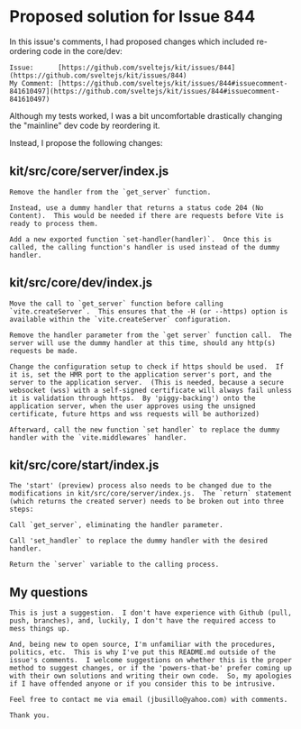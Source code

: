 # Proposed solution for Issue 844


In this issue's comments, I had proposed changes which included re-ordering code in the core/dev:

    Issue:      [https://github.com/sveltejs/kit/issues/844](https://github.com/sveltejs/kit/issues/844)
    My Comment: [https://github.com/sveltejs/kit/issues/844#issuecomment-841610497](https://github.com/sveltejs/kit/issues/844#issuecomment-841610497)

Although my tests worked, I was a bit uncomfortable drastically changing the "mainline" dev code by reordering it.

Instead, I propose the following changes:

## kit/src/core/server/index.js


    Remove the handler from the `get_server` function.
    
    Instead, use a dummy handler that returns a status code 204 (No Content).  This would be needed if there are requests before Vite is ready to process them.

    Add a new exported function `set-handler(handler)`.  Once this is called, the calling function's handler is used instead of the dummy handler.

## kit/src/core/dev/index.js

    Move the call to `get_server` function before calling `vite.createServer`.  This ensures that the -H (or --https) option is available within the `vite.createServer` configuration.

    Remove the handler parameter from the `get server` function call.  The server will use the dummy handler at this time, should any http(s) requests be made.

    Change the configuration setup to check if https should be used.  If it is, set the HMR port to the application server's port, and the server to the application server.  (This is needed, because a secure websocket (wss) with a self-signed certificate will always fail unless it is validation through https.  By 'piggy-backing') onto the application server, when the user approves using the unsigned certificate, future https and wss requests will be authorized)

    Afterward, call the new function `set handler` to replace the dummy handler with the `vite.middlewares` handler.

## kit/src/core/start/index.js

    The 'start' (preview) process also needs to be changed due to the modifications in kit/src/core/server/index.js.  The `return` statement (which returns the created server) needs to be broken out into three steps:

    Call `get_server`, eliminating the handler parameter.

    Call 'set_handler` to replace the dummy handler with the desired handler.

    Return the `server` variable to the calling process.

## My questions

    This is just a suggestion.  I don't have experience with Github (pull, push, branches), and, luckily, I don't have the required access to mess things up.

    And, being new to open source, I'm unfamiliar with the procedures, politics, etc.  This is why I've put this README.md outside of the issue's comments.  I welcome suggestions on whether this is the proper method to suggest changes, or if the 'powers-that-be' prefer coming up with their own solutions and writing their own code.  So, my apologies if I have offended anyone or if you consider this to be intrusive.

    Feel free to contact me via email (jbusillo@yahoo.com) with comments.

    Thank you.
